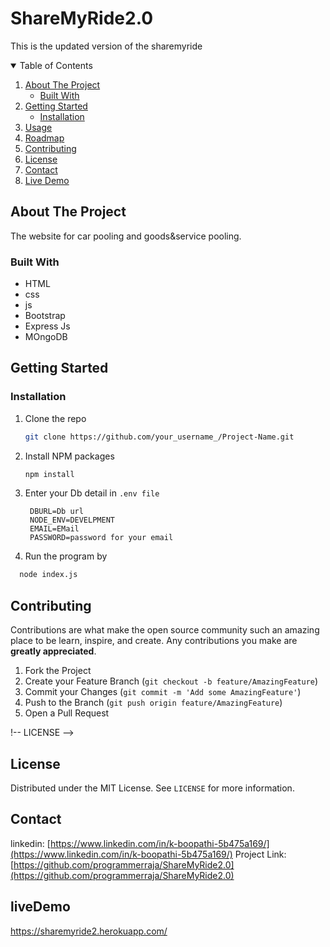 # ShareMyRide2.0

This is the updated version of the sharemyride


<details open="open">
  <summary>Table of Contents</summary>
  <ol>
    <li>
      <a href="#about-the-project">About The Project</a>
      <ul>
        <li><a href="#built-with">Built With</a></li>
      </ul>
    </li>
    <li>
      <a href="#getting-started">Getting Started</a>
      <ul>
        <li><a href="#installation">Installation</a></li>
      </ul>
    </li>
    <li><a href="#usage">Usage</a></li>
    <li><a href="#roadmap">Roadmap</a></li>
    <li><a href="#contributing">Contributing</a></li>
    <li><a href="#license">License</a></li>
    <li><a href="#contact">Contact</a></li>
    <li><a href="#liveDemo">Live Demo</a></li>
  </ol>
</details>


## About The Project
The website for car pooling and goods&service pooling.

### Built With

* HTML
* css
* js
* Bootstrap
* Express Js
* MOngoDB

## Getting Started

### Installation


1. Clone the repo
   ```sh
   git clone https://github.com/your_username_/Project-Name.git
   ```
2. Install NPM packages
   ```sh
   npm install
   ```
3. Enter your Db detail in `.env file`
   ```JS
    DBURL=Db url 
    NODE_ENV=DEVELPMENT
    EMAIL=EMail
    PASSWORD=password for your email
   ```
4. Run the program by 
```sh
  node index.js
```

<!-- CONTRIBUTING -->
## Contributing

Contributions are what make the open source community such an amazing place to be learn, inspire, and create. Any contributions you make are **greatly appreciated**.

1. Fork the Project
2. Create your Feature Branch (`git checkout -b feature/AmazingFeature`)
3. Commit your Changes (`git commit -m 'Add some AmazingFeature'`)
4. Push to the Branch (`git push origin feature/AmazingFeature`)
5. Open a Pull Request


!-- LICENSE -->
## License

Distributed under the MIT License. See `LICENSE` for more information.


<!-- CONTACT -->
## Contact

linkedin: [https://www.linkedin.com/in/k-boopathi-5b475a169/](https://www.linkedin.com/in/k-boopathi-5b475a169/)
Project Link: [https://github.com/programmerraja/ShareMyRide2.0](https://github.com/programmerraja/ShareMyRide2.0)


## liveDemo

https://sharemyride2.herokuapp.com/
